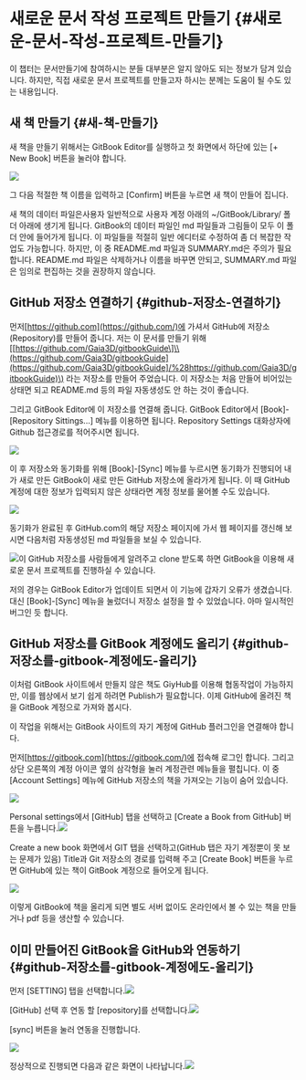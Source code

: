 # 새로운 문서 작성 프로젝트 만들기 {#새로운-문서-작성-프로젝트-만들기}

이 챕터는 문서만들기에 참여하시는 분들 대부분은 알지 않아도 되는 정보가 담겨 있습니다. 하지만, 직접 새로운 문서 프로젝트를 만들고자 하시는 분께는 도움이 될 수도 있는 내용입니다.

## 새 책 만들기 {#새-책-만들기}

새 책을 만들기 위해서는 GitBook Editor를 실행하고 첫 화면에서 하단에 있는 \[+ New Book\] 버튼을 눌러야 합니다.

![](https://jangbi882.gitbooks.io/gitbook-guide/content/assets/new_book.png)

그 다음 적절한 책 이름을 입력하고 \[Confirm\] 버튼을 누르면 새 책이 만들어 집니다.

새 책의 데이터 파일은사용자 일반적으로 사용자 계정 아래의 ~/GitBook/Library/ 폴더 아래에 생기게 됩니다. GitBook의 데이터 파일인 md 파일들과 그림들이 모두 이 폴더 안에 들어가게 됩니다. 이 파일들을 적절히 일반 에디터로 수정하여 좀 더 복잡한 작업도 가능합니다. 하지만, 이 중 README.md 파일과 SUMMARY.md은 주의가 필요합니다. README.md 파일은 삭제하거나 이름을 바꾸면 안되고, SUMMARY.md 파일은 임의로 편집하는 것을 권장하지 않습니다.

## GitHub 저장소 연결하기 {#github-저장소-연결하기}

먼저[https://github.com](https://github.com/)에 가셔서 GitHub에 저장소\(Repository\)를 만들어 줍니다. 저는 이 문서를 만들기 위해 \[[https://github.com/Gaia3D/gitbookGuide\]\\(https://github.com/Gaia3D/gitbookGuide](https://github.com/Gaia3D/gitbookGuide]/%28https://github.com/Gaia3D/gitbookGuide)\) 라는 저장소를 만들어 주었습니다. 이 저장소는 처음 만들어 비어있는 상태면 되고 README.md 등의 파일 자동생성도 안 하는 것이 좋습니다.

그리고 GitBook Editor에 이 저장소를 연결해 줍니다. GitBook Editor에서 \[Book\]-\[Repository Sittings...\] 메뉴를 이용하면 됩니다. Repository Settings 대화상자에 Github 접근경로를 적어주시면 됩니다.

![](/assets/import.png)

이 후 저장소와 동기화를 위해 \[Book\]-\[Sync\] 메뉴를 누르시면 동기화가 진행되어 내가 새로 만든 GitBook이 새로 만든 GitHub 저장소에 올라가게 됩니다. 이 때 GitHub 계정에 대한 정보가 입력되지 않은 상태라면 계정 정보를 물어볼 수도 있습니다.

![](/assets/sync.PNG)

동기화가 완료된 후 GitHub.com의 해당 저장소 페이지에 가서 웹 페이지를 갱신해 보시면 다음처럼 자동생성된 md 파일들을 보실 수 있습니다.

![](/assets/main.PNG)이 GitHub 저장소를 사람들에게 알려주고 clone 받도록 하면 GitBook을 이용해 새로운 문서 프로젝트를 진행하실 수 있습니다.

저의 경우는 GitBook Editor가 업데이트 되면서 이 기능에 갑자기 오류가 생겼습니다. 대신 \[Book\]-\[Sync\] 메뉴을 눌렀더니 저장소 설정을 할 수 있었습니다. 아마 일시적인 버그인 듯 합니다.

## GitHub 저장소를 GitBook 계정에도 올리기 {#github-저장소를-gitbook-계정에도-올리기}

이처럼 GitBook 사이트에서 만들지 않은 책도 GiyHub를 이용해 협동작업이 가능하지만, 이를 웹상에서 보기 쉽게 하려면 Publish가 필요합니다. 이제 GitHub에 올려진 책을 GitBook 계정으로 가져와 봅시다.

이 작업을 위해서는 GitBook 사이트의 자기 계정에 GitHub 플러그인을 연결해야 합니다.

먼저[https://gitbook.com](https://gitbook.com/)에 접속해 로그인 합니다. 그리고 상단 오른쪽의 계정 아이콘 옆의 삼각형을 눌러 계정관련 메뉴들을 펼칩니다. 이 중 \[Account Settings\] 메뉴에 GitHub 저장소의 책을 가져오는 기능이 숨어 있습니다.

![](/assets/menu.png)

Personal settings에서 \[GitHub\] 탭을 선택하고 \[Create a Book from GitHub\] 버튼을 누릅니다.![](/assets/setting.png)

Create a new book 화면에서 GIT 탭을 선택하고\(GitHub 탭은 자기 계정뿐이 못 보는 문제가 있음\) Title과 Git 저장소의 경로를 입력해 주고 \[Create Book\] 버튼을 누르면 GitHub에 있는 책이 GitBook 계정으로 들어오게 됩니다.

![](/assets/create.png)

이렇게 GitBook에 책을 올리게 되면 별도 서버 없이도 온라인에서 볼 수 있는 책을 만들거나 pdf 등을 생산할 수 있습니다.

## 이미 만들어진 GitBook을 GitHub와 연동하기 {#github-저장소를-gitbook-계정에도-올리기}

먼저 \[SETTING\] 탭을 선택합니다.![](/assets/setting_2.png)

\[GitHub\] 선택 후 연동 할 \[repository\]를 선택합니다.![](/assets/setting_3.png)

\[sync\] 버튼을 눌러 연동을 진행합니다.

![](/assets/setting_4.png)

정상적으로 진행되면 다음과 같은 화면이 나타납니다.![](/assets/setting_5.png)

